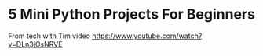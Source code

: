 # 5 Mini Python Projects For Beginners
 
From tech with Tim video https://www.youtube.com/watch?v=DLn3jOsNRVE
